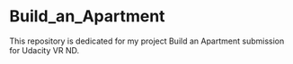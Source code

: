 # Build_an_Apartment
This repository is dedicated for my project Build an Apartment submission for Udacity VR ND. 
